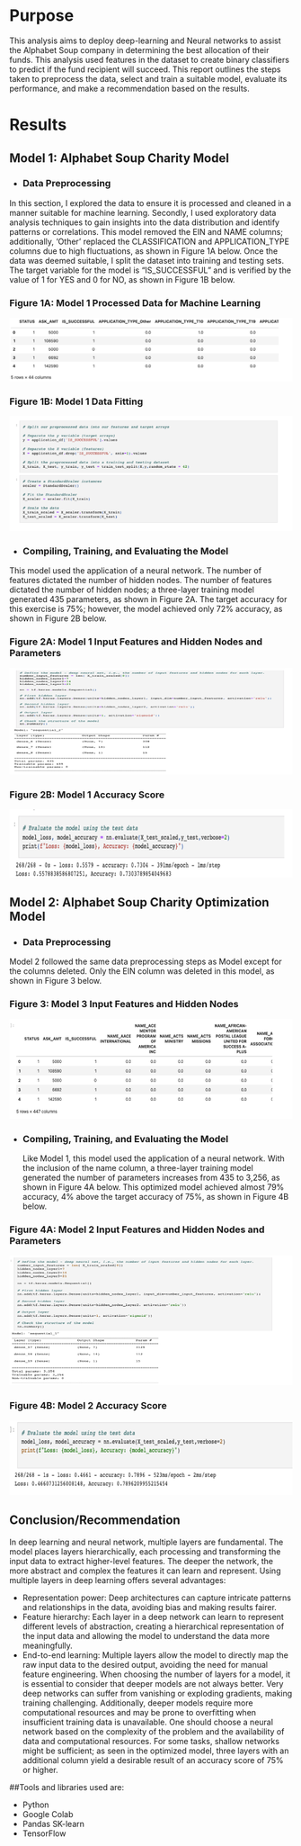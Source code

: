 # Purpose
This analysis aims to deploy deep-learning and Neural networks to assist the Alphabet Soup company in determining the best allocation of their funds. This analysis used features in the dataset to create binary classifiers to predict if the fund recipient will succeed. This report outlines the steps taken to preprocess the data, select and train a suitable model, evaluate its performance, and make a recommendation based on the results.

# Results
## Model 1: Alphabet Soup Charity Model
* ### Data Preprocessing 
In this section, I explored the data to ensure it is processed and cleaned in a manner suitable for machine learning. Secondly, I used exploratory data analysis techniques to gain insights into the data distribution and identify patterns or correlations. This model removed the EIN and NAME columns; additionally, ‘Other’ replaced the CLASSIFICATION and APPLICATION_TYPE columns due to high fluctuations, as shown in Figure 1A below. Once the data was deemed suitable, I split the dataset into training and testing sets. The target variable for the model is “IS_SUCCESSFUL” and is verified by the value of 1 for YES and 0 for NO, as shown in Figure 1B below.

### Figure 1A: Model 1 Processed Data for Machine Learning
 ![Process](images/Processed_data.png)
 
 ### Figure 1B: Model 1 Data Fitting
  ![DATA](images/Data_Fitting.png)
 
 * ### Compiling, Training, and Evaluating the Model
This model used the application of a neural network. The number of features dictated the number of hidden nodes. The number of features dictated the number of hidden nodes; a three-layer training model generated 435 parameters, as shown in Figure 2A. The target accuracy for this exercise is 75%; however, the model achieved only 72% accuracy, as shown in Figure 2B below.
 
 ### Figure 2A: Model 1 Input Features and Hidden Nodes and Parameters
   ![INPUT](images/Input_Features.png)
   
 ### Figure 2B: Model 1 Accuracy Score
   ![INPUT](images/Accuracy_Score.png)
   
## Model 2: Alphabet Soup Charity Optimization Model
* ### Data Preprocessing
Model 2 followed the same data preprocessing steps as Model except for the columns deleted. Only the EIN column was deleted in this model, as shown in Figure 3 below.
### Figure 3: Model 3 Input Features and Hidden Nodes   
   ![Model2](images/Model2_Data.png)

* ### Compiling, Training, and Evaluating the Model
  Like Model 1, this model used the application of a neural network. With the inclusion of the name column, a three-layer training model generated the number of parameters increases from 435 to 3,256,
as shown in Figure 4A below. This optimized model achieved almost 79% accuracy, 4% above the target accuracy of 75%, as shown in Figure 4B below.
### Figure 4A: Model 2 Input Features and Hidden Nodes and Parameters
   ![Input1](images/Model2_Input.png)
   
### Figure 4B: Model 2 Accuracy Score   
   ![Accuracy1](images/Model2_Accuracy.png)
   
## Conclusion/Recommendation
In deep learning and neural network, multiple layers are fundamental. The model places layers hierarchically, each processing and transforming the input data to extract higher-level features.
The deeper the network, the more abstract and complex the features it can learn and represent. Using multiple layers in deep learning offers several advantages:
* Representation power: Deep architectures can capture intricate patterns and relationships in the data, avoiding bias and making results fairer.
* Feature hierarchy: Each layer in a deep network can learn to represent different levels of abstraction, creating a hierarchical representation of the input data and allowing the model to understand the data more meaningfully.
* End-to-end learning: Multiple layers allow the model to directly map the raw input data to the desired output, avoiding the need for manual feature engineering.
When choosing the number of layers for a model, it is essential to consider that deeper models are not always better. Very deep networks can suffer from vanishing or exploding gradients, making training challenging. Additionally, deeper models require more computational resources and may be prone to overfitting when insufficient training data is unavailable. One should choose a neural network based on the complexity of the problem and the availability of data and computational resources. For some tasks, shallow networks might be sufficient; as seen in the optimized model, three layers with an additional column yield a desirable result of an accuracy score of 75% or higher.
   
##Tools and libraries used are:

* Python
* Google Colab
* Pandas SK-learn
* TensorFlow

